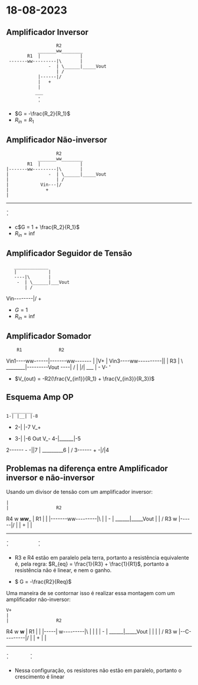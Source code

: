 # 18-08-2023


## Amplificador Inversor

    
                       R2
                _______ww________
            R1  |               |
     -------ww---------|\       |
                    -  | \______|_____Vout
                       | /
                |------|/
                |   +
                |
               ___
                -
                ' 

* $G = -\frac{R_2}{R_1}$
* $R_{in} = R_1$

## Amplificador Não-inversor

                       R2
                _______ww________
            R1  |               |
    |-------ww---------|\       |
    |               -  | \______|_____Vout
    |                  | /
    |            Vin---|/
    |              +
    |           
   ___         
    -           
    '            

* c$G = 1 + \frac{R_2}{R_1}$
* $R_{in} = \inf$

## Amplificador Seguidor de Tensão

       _____________
       |            |
       ----|\       |
        -  | \______|___Vout
           | /
Vin--------|/
        +

* $G = 1$
* $R_{in} = \inf$ 

## Amplificador Somador

        R1              R2
Vin1----ww------|-------ww-------
                |     |V+       |
Vin3----ww----------|\|         |
        R3          | \ ________|---------Vout
                ----| /
                |   |/|
               ___    |
                -     V-
                '

* $V_{out} = -R2(\frac{V_{in1}}{R_1} + \frac{V_{in3}}{R_3})$


## Esquema Amp OP
      ________
    1-| |__| |-8
-   2-|      |-7  V_+
+   3-|      |-6  Out
V_- 4-|______|-5 

         
2------ - -|\|7
           | \_________6
           | /
3------ + -|/|4




## Problemas na diferença entre Amplificador inversor e não-inversor

Usando um divisor de tensão com um amplificador inversor:
    
    |
    |                  R2
 R4 w           _______ww________
    |       R1  |               |
    |-------ww---------|\       |
    |               -  | \______|_____Vout
    |                  | /
 R3 w           |------|/
    |           |   +
    |           |
   ___         ___
    -           -
    '           ' 

* R3 e R4 estão em paralelo pela terra, portanto a resistência equivalente é, pela regra: 
$R_{eq} = \frac{1}{R3} + \frac{1}{R1}$, portanto a resistência não é linear, e nem o ganho.

* $ G = -\frac{R2}{Req}$

Uma maneira de se contornar isso é realizar essa montagem com um amplificador não-inversor:

    V+
    |
    |                  R2
 R4 w           ________w________
    |       R1  |               |
    |-----|  w---------|\       |
    |     |  |      -  | \______|_____Vout
    |     |  |         | /
 R3 w     |--C---------|/
    |        |      +
    |        |  
   ___      ___
    -        -
    '        ' 

* Nessa configuração, os resistores não estão em paralelo, portanto o crescimento é linear